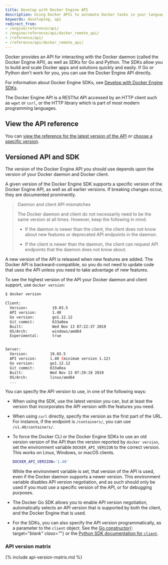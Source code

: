 ```yaml
---
title: Develop with Docker Engine API
description: Using Docker APIs to automate Docker tasks in your language of choice
keywords: developing, api
redirect_from:
- /engine/reference/api/
- /engine/reference/api/docker_remote_api/
- /reference/api/
- /reference/api/docker_remote_api/
---
```


Docker provides an API for interacting with the Docker daemon (called the Docker
Engine API), as well as SDKs for Go and Python. The SDKs allow you to build and
scale Docker apps and solutions quickly and easily. If Go or Python don't work
for you, you can use the Docker Engine API directly.

For information about Docker Engine SDKs, see [Develop with Docker Engine SDKs](/engine/api/sdk/).

The Docker Engine API is a RESTful API accessed by an HTTP client such as `wget` or
`curl`, or the HTTP library which is part of most modern programming languages.

## View the API reference

You can
[view the reference for the latest version of the API](/engine/api/latest/)
or [choose a specific version](/engine/api/version-history/).

## Versioned API and SDK

The version of the Docker Engine API you should use depends upon the version of
your Docker daemon and Docker client.

A given version of the Docker Engine SDK supports a specific version of the
Docker Engine API, as well as all earlier versions. If breaking changes occur,
they are documented prominently.

> Daemon and client API mismatches
>
> The Docker daemon and client do not necessarily need to be the same version
> at all times. However, keep the following in mind.
>
> - If the daemon is newer than the client, the client does not know about new
>   features or deprecated API endpoints in the daemon.
>
> - If the client is newer than the daemon, the client can request API
>   endpoints that the daemon does not know about.

A new version of the API is released when new features are added. The Docker API
is backward-compatible, so you do not need to update code that uses the API
unless you need to take advantage of new features.

To see the highest version of the API your Docker daemon and client support, use
`docker version`:

```bash
$ docker version

Client:
  Version:           19.03.5
  API version:       1.40
  Go version:        go1.12.12
  Git commit:        633a0ea
  Built:             Wed Nov 13 07:22:37 2019
  OS/Arch:           windows/amd64
  Experimental:      true


Server:
  Version:          19.03.5
  API version:      1.40 (minimum version 1.12)
  Go version:       go1.12.12
  Git commit:       633a0ea
  Built:            Wed Nov 13 07:29:19 2019
  OS/Arch:          linux/amd64
  ...
```

You can specify the API version to use, in one of the following ways:

- When using the SDK, use the latest version you can, but at least the version
  that incorporates the API version with the features you need.

- When using `curl` directly, specify the version as the first part of the URL.
  For instance, if the endpoint is `/containers/`, you can use
  `/v1.40/containers/`.

- To force the Docker CLI or the Docker Engine SDKs to use an old version
  version of the API than the version reported by `docker version`, set the
  environment variable `DOCKER_API_VERSION` to the correct version. This works
  on Linux, Windows, or macOS clients.

  ```bash
  DOCKER_API_VERSION='1.40'
  ```

  While the environment variable is set, that version of the API is used, even
  if the Docker daemon supports a newer version. This environment variable
  disables API version negotiation, and as such should only be used if you must
  use a specific version of the API, or for debugging purposes.

- The Docker Go SDK allows you to enable API version negotiation, automatically
  selects an API version that is supported by both the client, and the Docker Engine
  that is used.

- For the SDKs, you can also specify the API version programmatically, as a
  parameter to the `client` object. See the
  [Go constructor](https://github.com/moby/moby/blob/v19.03.6/client/client.go#L119){: target="_blank" class="_"}
  or the
  [Python SDK documentation for `client`](https://docker-py.readthedocs.io/en/stable/client.html).

### API version matrix

{% include api-version-matrix.md %}
